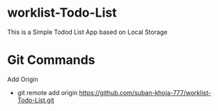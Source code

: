 # worklist-Todo-List
This is a Simple Todod List App based on Local Storage


# Git Commands

Add Origin
 - git remote add origin https://github.com/suban-khoja-777/worklist-Todo-List.git  
